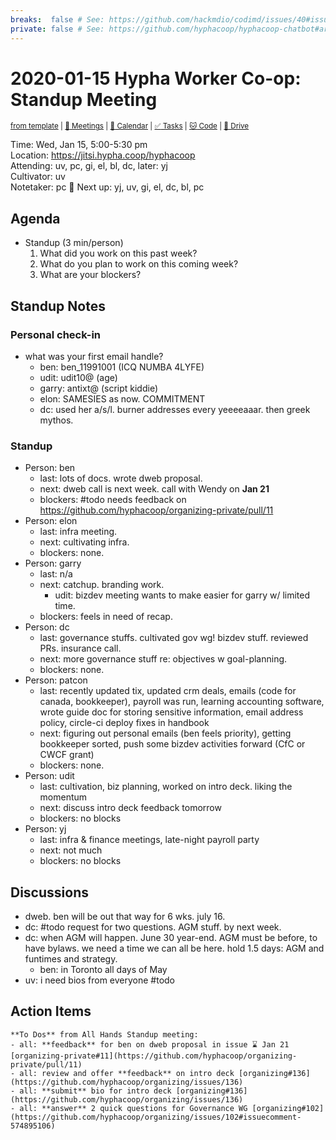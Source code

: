 ```yaml
---
breaks:  false # See: https://github.com/hackmdio/codimd/issues/40#issuecomment-172927690
private: false # See: https://github.com/hyphacoop/hyphacoop-chatbot#archive
---
```

# 2020-01-15 Hypha Worker Co-op: Standup Meeting

<sup>[from template][standup-template] | [:notebook: Meetings][meetings] | [:date: Calendar][calendar] | [:white_check_mark: Tasks][tasks] | [:cat: Code][gh] | [:open_file_folder: Drive][gdrive]</sup>

Time:       Wed, Jan 15, 5:00-5:30 pm  
Location:   https://jitsi.hypha.coop/hyphacoop  
Attending:  uv, pc, gi, el, bl, dc, later: yj  
Cultivator: uv  
Notetaker:  pc :raising_hand: Next up: yj, uv, gi, el, dc, bl, pc

## Agenda

- Standup (3 min/person)
  1. What did you work on this past week?
  2. What do you plan to work on this coming week?
  3. What are your blockers?

## Standup Notes

### Personal check-in 

- what was your first email handle?
    - ben: ben_11991001 (ICQ NUMBA 4LYFE)
    - udit: udit10@ (age)
    - garry: antixt@ (script kiddie)
    - elon: SAMESIES as now. COMMITMENT
    - dc: used her a/s/l. burner addresses every yeeeeaaar. then greek mythos.

### Standup

- Person: ben
    - last: lots of docs. wrote dweb proposal.
    - next: dweb call is next week. call with Wendy on **Jan 21**
    - blockers: #todo needs feedback on  https://github.com/hyphacoop/organizing-private/pull/11
- Person: elon
    - last: infra meeting.
    - next: cultivating infra.
    - blockers: none.
- Person: garry
    - last: n/a
    - next: catchup. branding work.
        - udit: bizdev meeting wants to make easier for garry w/ limited time.
    - blockers: feels in need of recap.
- Person: dc
    - last: governance stuffs. cultivated gov wg! bizdev stuff. reviewed PRs. insurance call.
    - next: more governance stuff re: objectives w goal-planning.
    - blockers: none.
- Person: patcon
    - last: recently updated tix, updated crm deals, emails (code for canada, bookkeeper), payroll was run, learning accounting software, wrote guide doc for storing sensitive information, email address policy, circle-ci deploy fixes in handbook
    - next: figuring out personal emails (ben feels priority), getting bookkeeper sorted, push some bizdev activities forward (CfC or CWCF grant)
    - blockers: none.
- Person: udit
    - last: cultivation, biz planning, worked on intro deck. liking the momentum
    - next: discuss intro deck feedback tomorrow
    - blockers: no blocks
- Person: yj
    - last: infra & finance meetings, late-night payroll party
    - next: not much
    - blockers: no blocks

## Discussions

- dweb. ben will be out that way for 6 wks. july 16.
- dc: #todo request for two questions. AGM stuff. by next week.
- dc: when AGM will happen. June 30 year-end. AGM must be before, to have bylaws. we need a time we can all be here. hold 1.5 days: AGM and funtimes and strategy.
    - ben: in Toronto all days of May
- uv: i need bios from everyone #todo

## Action Items

```
**To Dos** from All Hands Standup meeting:
- all: **feedback** for ben on dweb proposal in issue ⌛️ Jan 21 [organizing-private#11](https://github.com/hyphacoop/organizing-private/pull/11)
- all: review and offer **feedback** on intro deck [organizing#136](https://github.com/hyphacoop/organizing/issues/136)
- all: **submit** bio for intro deck [organizing#136](https://github.com/hyphacoop/organizing/issues/136)
- all: **answer** 2 quick questions for Governance WG [organizing#102](https://github.com/hyphacoop/organizing/issues/102#issuecomment-574895106)
```

<!-- Links: Important -->
[standup-template]: https://link.hypha.coop/standup-template
[meetings]: https://link.hypha.coop/meetings
[calendar]: https://link.hypha.coop/calendar
[tasks]:    https://link.hypha.coop/tasks
[gh]:       https://link.hypha.coop/gh
[gdrive]:   https://link.hypha.coop/gdrive
